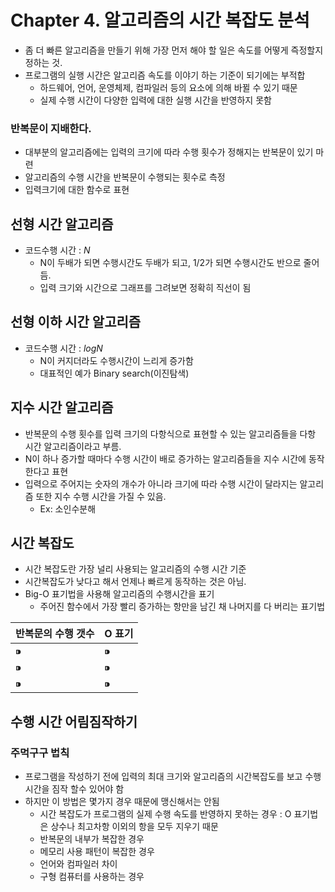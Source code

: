 # Chapter 4. 알고리즘의 시간 복잡도 분석

- 좀 더 빠른 알고리즘을 만들기 위해 가장 먼저 해야 할 일은 속도를 어떻게 즉정할지 정하는 것.
- 프로그램의 실행 시간은 알고리즘 속도를 이야기 하는 기준이 되기에는 부적합
    - 하드웨어, 언어, 운영체제, 컴파일러 등의 요소에 의해 바뀔 수 있기 때문
    - 실제 수행 시간이 다양한 입력에 대한 실행 시간을 반영하지 못함

### 반복문이 지배한다.

- 대부분의 알고리즘에는 입력의 크기에 따라 수행 횟수가 정해지는 반복문이 있기 마련
- 알고리즘의 수행 시간을 반복문이 수행되는 횟수로 측정
- 입력크기에 대한 함수로 표현

## 선형 시간 알고리즘

- 코드수행 시간 : $N$
    - N이 두배가 되면 수행시간도 두배가 되고, 1/2가 되면 수행시간도 반으로 줄어듬.
    - 입력 크기와 시간으로 그래프를 그려보면 정확히 직선이 됨

## 선형 이하 시간 알고리즘

- 코드수행 시간 : $logN$
    - N이 커지더라도 수행시간이 느리게 증가함
    - 대표적인 예가 Binary search(이진탐색)

## 지수 시간 알고리즘

- 반복문의 수행 횟수를 입력 크기의 다항식으로 표현할 수 있는 알고리즘들을 다항 시간 알고리즘이라고 부름.
- N이 하나 증가할 때마다 수행 시간이 배로 증가하는 알고리즘들을 지수 시간에 동작한다고 표현
- 입력으로 주어지는 숫자의 개수가 아니라 크기에 따라 수행 시간이 달라지는 알고리즘 또한 지수 수행 시간을 가질 수 있음.
    - Ex: 소인수분해

## 시간 복잡도

- 시간 복잡도란 가장 널리 사용되는 알고리즘의 수행 시간 기준
- 시간복잡도가 낮다고 해서 언제나 빠르게 동작하는 것은 아님.
- Big-O 표기법을 사용해 알고리즘의 수행시간을 표기
    - 주어진 함수에서 가장 빨리 증가하는 항만을 남긴 채 나머지를 다 버리는 표기법

| 반복문의 수행 갯수 | O 표기 |
| --- | --- |
| ⁍ | ⁍ |
| ⁍ | ⁍ |
| ⁍ | ⁍ |

## 수행 시간 어림짐작하기

### 주먹구구 법칙

- 프로그램을 작성하기 전에 입력의 최대 크기와 알고리즘의 시간복잡도를 보고 수행 시간을 짐작 할수 있어야 함
- 하지만 이 방법은 몇가지 경우 때문에 맹신해서는 안됨
    - 시간 복잡도가 프로그램의 실제 수행 속도를 반영하지 못하는 경우 : O 표기법은 상수나 최고차항 이외의 항을 모두 지우기 때문
    - 반복문의 내부가 복잡한 경우
    - 메모리 사용 패턴이 복잡한 경우
    - 언어와 컴파일러 차이
    - 구형 컴퓨터를 사용하는 경우
